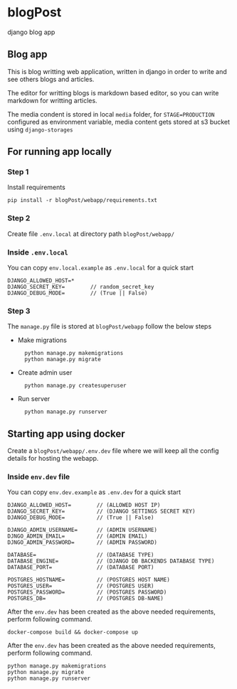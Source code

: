 # blogPost

django blog app

## Blog app

This is blog writting web application, written in django in order to write and see others blogs and articles.

The editor for writting blogs is markdown based editor, so you can write markdown for writting articles.

The media condent is stored in local `media` folder, for `STAGE=PRODUCTION` configured as environment variable, media content gets stored at s3 bucket using `django-storages`

## For running app locally

### Step 1

Install requirements

`pip install -r blogPost/webapp/requirements.txt`

### Step 2

Create file `.env.local` at directory path `blogPost/webapp/`

### Inside `.env.local`

You can copy `env.local.example` as `.env.local` for a quick start

    DJANGO_ALLOWED_HOST=*
    DJANGO_SECRET_KEY=        // random_secret_key
    DJANGO_DEBUG_MODE=        // (True || False)

### Step 3

The `manage.py` file is stored at `blogPost/webapp` follow the below steps

- Make migrations

        python manage.py makemigrations
        python manage.py migrate

- Create admin user

        python manage.py createsuperuser

- Run server

        python manage.py runserver

## Starting app using docker

Create a `blogPost/webapp/.env.dev` file where we will keep all the config details for hosting the webapp.

### Inside `env.dev` file

You can copy `env.dev.example` as `.env.dev` for a quick start

    DJANGO_ALLOWED_HOST=        // (ALLOWED HOST IP)
    DJANGO_SECRET_KEY=          // (DJANGO SETTINGS SECRET KEY)
    DJANGO_DEBUG_MODE=          // (True || False)

    DJANGO_ADMIN_USERNAME=      // (ADMIN USERNAME)
    DJNGO_ADMIN_EMAIL=          // (ADMIN EMAIL)
    DJNGO_ADMIN_PASSWORD=       // (ADMIN PASSWORD)

    DATABASE=                   // (DATABASE TYPE)
    DATABASE_ENGINE=            // (DJANGO DB BACKENDS DATABASE TYPE)
    DATABASE_PORT=              // (DATABASE PORT)

    POSTGRES_HOSTNAME=          // (POSTGRES HOST NAME)
    POSTGRES_USER=              // (POSTGRES USER)
    POSTGRES_PASSWORD=          // (POSTGRES PASSWORD)
    POSTGRES_DB=                // (POSTGRES DB-NAME)

After the `env.dev` has been created as the above needed requirements, perform following command.

    docker-compose build && docker-compose up

After the `env.dev` has been created as the above needed requirements, perform following command.

    python manage.py makemigrations
    python manage.py migrate
    python manage.py runserver
